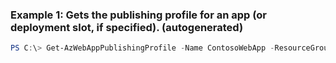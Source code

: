 ### Example 1: Gets the publishing profile for an app (or deployment slot, if specified). (autogenerated)
```powershell
PS C:\> Get-AzWebAppPublishingProfile -Name ContosoWebApp -ResourceGroupName MyResourceGroup
```

